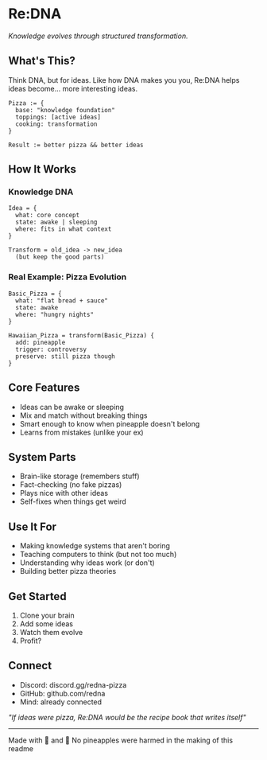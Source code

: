 # Re:DNA
*Knowledge evolves through structured transformation.*

## What's This?
Think DNA, but for ideas. Like how DNA makes you you, Re:DNA helps ideas become... more interesting ideas.

```
Pizza := {
  base: "knowledge foundation"
  toppings: [active ideas]
  cooking: transformation
}

Result := better pizza && better ideas
```

## How It Works

### Knowledge DNA
```
Idea = {
  what: core concept
  state: awake | sleeping
  where: fits in what context
}

Transform = old_idea -> new_idea
  (but keep the good parts)
```

### Real Example: Pizza Evolution
```
Basic_Pizza = {
  what: "flat bread + sauce"
  state: awake
  where: "hungry nights"
}

Hawaiian_Pizza = transform(Basic_Pizza) {
  add: pineapple
  trigger: controversy
  preserve: still pizza though
}
```

## Core Features
- Ideas can be awake or sleeping
- Mix and match without breaking things
- Smart enough to know when pineapple doesn't belong
- Learns from mistakes (unlike your ex)

## System Parts
- Brain-like storage (remembers stuff)
- Fact-checking (no fake pizzas)
- Plays nice with other ideas
- Self-fixes when things get weird

## Use It For
- Making knowledge systems that aren't boring
- Teaching computers to think (but not too much)
- Understanding why ideas work (or don't)
- Building better pizza theories

## Get Started
1. Clone your brain
2. Add some ideas
3. Watch them evolve
4. Profit?

## Connect
- Discord: discord.gg/redna-pizza
- GitHub: github.com/redna
- Mind: already connected

*"If ideas were pizza, Re:DNA would be the recipe book that writes itself"*

---
Made with 🧬 and 🍕
No pineapples were harmed in the making of this readme

